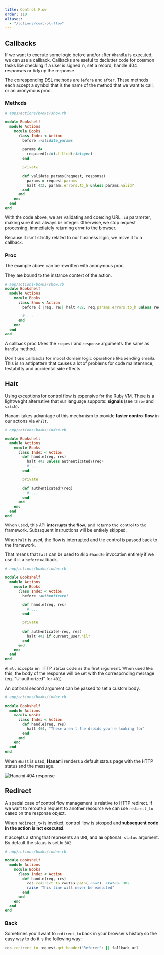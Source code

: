 ```yaml
---
title: Control Flow
order: 110
aliases:
  - "/actions/control-flow"
---
```


## Callbacks

If we want to execute some logic before and/or after `#handle` is executed, we can use a callback.
Callbacks are useful to declutter code for common tasks like checking if a user is signed in, set a record, handle 404 responses or tidy up the response.

The corresponding DSL methods are `before` and `after`.
These methods each accept a symbol that is the name of the method that we want to call, or an anonymous proc.

### Methods

```ruby
# apps/actions/books/show.rb

module Bookshelf
  module Actions
    module Books
      class Index < Action
        before :validate_params
        
        params do
          required(:id).filled(:integer)
        end

        private

        def validate_params(request, response)
          params = request.params
          halt 422, params.errors.to_h unless params.valid?
        end
      end
    end
  end
end
```

With the code above, we are validating and coercing URL `:id` parameter, making sure it will always be integer. Otherwise, we stop request processing, immediately returning error to the browser.

Because it isn't strictly related to our business logic, we move it to a callback.

### Proc

The example above can be rewritten with anonymous proc.

They are bound to the instance context of the action.

```ruby
# app/actions/books/show.rb
module Bookshelf
  module Actions
    module Books
      class Show < Action
        before { |req, res| halt 422, req.params.errors.to_h unless req.params.valid? }

        # ...
      end
    end
  end
end
```

A callback proc takes the `request` and `response` arguments, the same as `handle` method.

<p class="warning">
Don't use callbacks for model domain logic operations like sending emails.
This is an antipattern that causes a lot of problems for code maintenance, testability and accidental side effects.
</p>

## Halt

Using exceptions for control flow is expensive for the Ruby VM.
There is a lightweight alternative that our language supports: **signals** (see `throw` and `catch`).

Hanami takes advantage of this mechanism to provide **faster control flow** in our actions via `#halt`.

```ruby
# app/actions/books/index.rb

module Bookshellf
  module Actions
    module Books
      class Index < Action
        def handle(req, res)
          halt 401 unless authenticated?(req)
          # ...
        end

        private
        
        def authenticated?(req)
          # ...
        end
      end
    end
  end
end
```

When used, this API **interrupts the flow**, and returns the control to the framework.
Subsequent instructions will be entirely skipped.

<p class="warning">
When <code>halt</code> is used, the flow is interrupted and the control is passed back to the framework.
</p>

That means that `halt` can be used to skip `#handle` invocation entirely if we use it in a `before` callback.

```ruby
# app/actions/books/index.rb

module Bookshelf
  module Actions
    module Books
      class Index < Action
        before :authenticate!

        def handle(req, res)
          # ...
        end

        private
        
        def authenticate!(req, res)
          halt 401 if current_user.nil?
        end
      end
    end
  end
end
```

`#halt` accepts an HTTP status code as the first argument.
When used like this, the body of the response will be set with the corresponding message (eg. "Unauthorized" for `401`).

An optional second argument can be passed to set a custom body.

```ruby
# app/actions/books/index.rb

module Bookshelf
  module Actions
    module Books
      class Index < Action
        def handle(req, res)
          halt 404, "These aren't the droids you're looking for"
        end
      end
    end
  end
end
```

When `#halt` is used, **Hanami** renders a default status page with the HTTP status and the message.


<p><img src="/v2.0/actions/404-response.png" alt="Hanami 404 response" class="img-responsive"></p>

## Redirect

A special case of control flow management is relative to HTTP redirect.
If we want to reroute a request to another resource we can use `redirect_to` called on the response object.

When `redirect_to` is invoked, control flow is stopped and **subsequent code in the action is not executed**.

It accepts a string that represents an URI, and an optional `:status` argument.
By default the status is set to `302`.

```ruby
# app/actions/books/index.rb

module Bookshelf
  module Actions
    module Books
      class Index < Action
        def handle(req, res)
          res.redirect_to routes.path(:root), status: 302
          raise "This line will never be executed"
        end
      end
    end
  end
end
```

### Back

Sometimes you'll want to `redirect_to` back in your browser's history so the easy way to do it
is the following way:

```ruby
res.redirect_to request.get_header("Referer") || fallback_url
```
